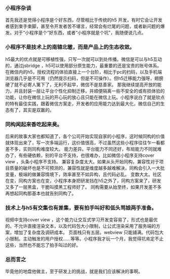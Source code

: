 ### 小程序杂谈

首先我还是觉得小程序是个好东西，尽管相比于传统的h5 开发，有时它会让开发者感到束手束脚，甚至令开发者苦不堪言，经常会有烂尾的问题，或者新问题的爆发。对于“小程序是个”好东西，或者“小程序就是个坑”，我随便说几点。

### 小程序不是技术上的南辕北辙，而是产品上的生态收敛。

h5最大的优点就是可移植性强，只写一次就可以到处传播。微信是可以与h5互动的，通过jsbridge ，h5可以使用部分原生能力，最重要的还是宝贵的账号体系。在微信内的h5，授权流程的体验直接上一个台阶，相比于pc的扫码，以及手机端浏览器几乎是不可用（仍然提示扫码，但是不可操作）。但h5迁移能力强呀，翅膀硬了就不必寄人篱下了，无利不起早，微信不是慈善家。
那我继续提高开放的能力，并且封装一层让平台个性化抑制迁移，并顺便隔离一些不安全的或有损体验的功能，让你在微信上玩的开心玩的放心且只能在微信上玩。小程序说白了就是钦点的特有最佳实践，跟着微信方案走，开发者的应用能力达到最大化，微信自己的生态有了，其实是双赢的。

### 同构闻起来香吃起来臭。

后来的故事大家也都知道了，各个公司开始实现自家的小程序，这时候同构的价值就体现出来了，写一次多端运行，这价值很高，不过虽然这些小程序往往乍一看都差不多，实则同构难度较大。
能力差异。平台能力不同还好，布局能力不同就难办了，有些硬依赖，别的平台不支持，也很难办，比如微信小程序支持cover view ，头条小程序不支持。
兼容复杂度太大。如果从头开始同构，兼容性对于项目质量的破坏也是不可预测的，兼容性就是维度越多越难解决，同构会引入一大批变量，极端的做兼容情境下，效率甚至不如异构，且代码必乱。
变数大太。社区在变，同构方案也在变，小程序本身把研发挡在h5之外了，同构方案来了，研发又多了一层黑盒，干脆叫摸黑工程师好了。
同构需要从始至终，如果开发差不多再想起同构那基本也就告别同构了。

### 技术上与h5有交集也有差集，要有拍手叫好和低头骂娘两手准备。

视频中支持cover view ，这个能力让交互式学习开发变容易了，形式也是最优的。不允许直接渲染文本，以及代码包大小限制，让公式渲染采用了服务端的方案，增加了复杂度及调研成本。
页面栈只有五层。webview 只能铺满。代码包大小限制。主动触发的用户授权……等等。小程序我才玩一个月，我觉得坑肯定不止这些，当然也不能忘了拍手叫过的好。

### 总而言之

毕竟他的地盘他做主，至于研发上的挑战，就是我们应该解决的事啊。